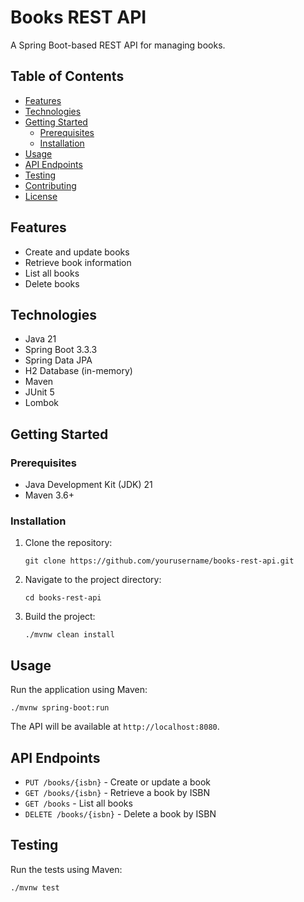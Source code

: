 # Books REST API

A Spring Boot-based REST API for managing books.

## Table of Contents

- [Features](#features)
- [Technologies](#technologies)
- [Getting Started](#getting-started)
  - [Prerequisites](#prerequisites)
  - [Installation](#installation)
- [Usage](#usage)
- [API Endpoints](#api-endpoints)
- [Testing](#testing)
- [Contributing](#contributing)
- [License](#license)

## Features

- Create and update books
- Retrieve book information
- List all books
- Delete books

## Technologies

- Java 21
- Spring Boot 3.3.3
- Spring Data JPA
- H2 Database (in-memory)
- Maven
- JUnit 5
- Lombok

## Getting Started

### Prerequisites

- Java Development Kit (JDK) 21
- Maven 3.6+

### Installation

1. Clone the repository:
   ```
   git clone https://github.com/yourusername/books-rest-api.git
   ```

2. Navigate to the project directory:
   ```
   cd books-rest-api
   ```

3. Build the project:
   ```
   ./mvnw clean install
   ```

## Usage

Run the application using Maven:

```
./mvnw spring-boot:run
```

The API will be available at `http://localhost:8080`.

## API Endpoints

- `PUT /books/{isbn}` - Create or update a book
- `GET /books/{isbn}` - Retrieve a book by ISBN
- `GET /books` - List all books
- `DELETE /books/{isbn}` - Delete a book by ISBN


## Testing

Run the tests using Maven:

```
./mvnw test
```
